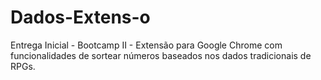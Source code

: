 # Dados-Extens-o
Entrega Inicial - Bootcamp II - Extensão para Google Chrome com funcionalidades de sortear números baseados nos dados tradicionais de RPGs.
